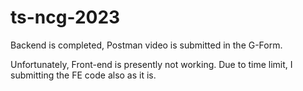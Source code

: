 # ts-ncg-2023

Backend is completed, Postman video is submitted in the G-Form.

Unfortunately, Front-end is presently not working. Due to time limit, I submitting the FE code also as it is.
